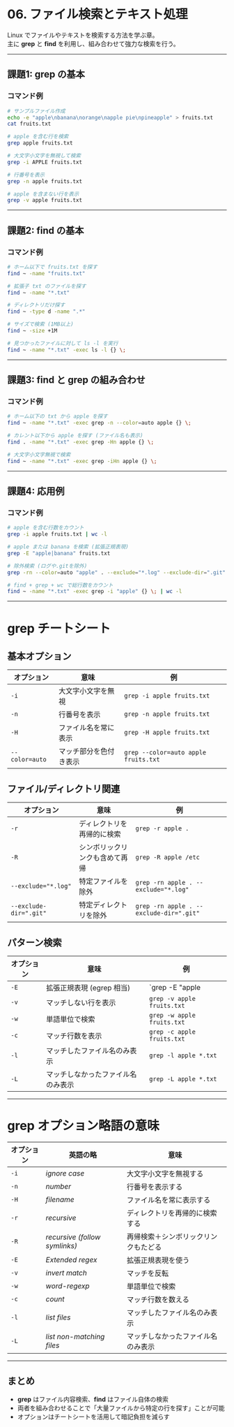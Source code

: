 # 06. ファイル検索とテキスト処理

Linux でファイルやテキストを検索する方法を学ぶ章。  
主に **grep** と **find** を利用し、組み合わせて強力な検索を行う。

---

## 課題1: grep の基本

### コマンド例
```bash
# サンプルファイル作成
echo -e "apple\nbanana\norange\napple pie\npineapple" > fruits.txt
cat fruits.txt

# apple を含む行を検索
grep apple fruits.txt

# 大文字小文字を無視して検索
grep -i APPLE fruits.txt

# 行番号を表示
grep -n apple fruits.txt

# apple を含まない行を表示
grep -v apple fruits.txt
```

---

## 課題2: find の基本

### コマンド例
```bash
# ホーム以下で fruits.txt を探す
find ~ -name "fruits.txt"

# 拡張子 txt のファイルを探す
find ~ -name "*.txt"

# ディレクトリだけ探す
find ~ -type d -name ".*"

# サイズで検索 (1MB以上)
find ~ -size +1M

# 見つかったファイルに対して ls -l を実行
find ~ -name "*.txt" -exec ls -l {} \;
```

---

## 課題3: find と grep の組み合わせ

### コマンド例
```bash
# ホーム以下の txt から apple を探す
find ~ -name "*.txt" -exec grep -n --color=auto apple {} \;

# カレント以下から apple を探す (ファイル名も表示)
find . -name "*.txt" -exec grep -Hn apple {} \;

# 大文字小文字無視で検索
find ~ -name "*.txt" -exec grep -iHn apple {} \;
```

---

## 課題4: 応用例

### コマンド例
```bash
# apple を含む行数をカウント
grep -i apple fruits.txt | wc -l

# apple または banana を検索 (拡張正規表現)
grep -E "apple|banana" fruits.txt

# 除外検索 (ログや.gitを除外)
grep -rn --color=auto "apple" . --exclude="*.log" --exclude-dir=".git"

# find + grep + wc で総行数をカウント
find ~ -name "*.txt" -exec grep -i "apple" {} \; | wc -l
```

---

# grep チートシート

## 基本オプション
| オプション | 意味 | 例 |
|------------|------|----|
| `-i` | 大文字小文字を無視 | `grep -i apple fruits.txt` |
| `-n` | 行番号を表示 | `grep -n apple fruits.txt` |
| `-H` | ファイル名を常に表示 | `grep -H apple fruits.txt` |
| `--color=auto` | マッチ部分を色付き表示 | `grep --color=auto apple fruits.txt` |

## ファイル/ディレクトリ関連
| オプション | 意味 | 例 |
|------------|------|----|
| `-r` | ディレクトリを再帰的に検索 | `grep -r apple .` |
| `-R` | シンボリックリンクも含めて再帰 | `grep -R apple /etc` |
| `--exclude="*.log"` | 特定ファイルを除外 | `grep -rn apple . --exclude="*.log"` |
| `--exclude-dir=".git"` | 特定ディレクトリを除外 | `grep -rn apple . --exclude-dir=".git"` |

## パターン検索
| オプション | 意味 | 例 |
|------------|------|----|
| `-E` | 拡張正規表現 (egrep 相当) | `grep -E "apple|banana" fruits.txt` |
| `-v` | マッチしない行を表示 | `grep -v apple fruits.txt` |
| `-w` | 単語単位で検索 | `grep -w apple fruits.txt` |
| `-c` | マッチ行数を表示 | `grep -c apple fruits.txt` |
| `-l` | マッチしたファイル名のみ表示 | `grep -l apple *.txt` |
| `-L` | マッチしなかったファイル名のみ表示 | `grep -L apple *.txt` |

---

# grep オプション略語の意味

| オプション | 英語の略 | 意味 |
|------------|----------|------|
| `-i` | *ignore case* | 大文字小文字を無視する |
| `-n` | *number* | 行番号を表示する |
| `-H` | *filename* | ファイル名を常に表示する |
| `-r` | *recursive* | ディレクトリを再帰的に検索する |
| `-R` | *recursive (follow symlinks)* | 再帰検索＋シンボリックリンクもたどる |
| `-E` | *Extended regex* | 拡張正規表現を使う |
| `-v` | *invert match* | マッチを反転 |
| `-w` | *word-regexp* | 単語単位で検索 |
| `-c` | *count* | マッチ行数を数える |
| `-l` | *list files* | マッチしたファイル名のみ表示 |
| `-L` | *list non-matching files* | マッチしなかったファイル名のみ表示 |

---

## まとめ
- **grep** はファイル内容検索、**find** はファイル自体の検索  
- 両者を組み合わせることで「大量ファイルから特定の行を探す」ことが可能  
- オプションはチートシートを活用して暗記負担を減らす  


